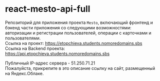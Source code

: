 # react-mesto-api-full
Репозиторий для приложения проекта `Mesto`, включающий фронтенд и бэкенд части приложения со следующими возможностями: авторизации и регистрации пользователей, операции с карточками и пользователями.   
Ссылка на проект: https://etopchieva.students.nomoredomains.sbs
Ссылка на Backend проекта: https://api.etopchieva.students.nomoredomains.sbs

Публичный IP-адрес сервера - 51.250.71.21  
Пожалуйста, прикрепите в это описание ссылку на сайт, размещенный на Яндекс.Облаке.
